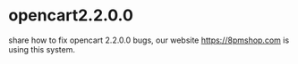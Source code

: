 # opencart2.2.0.0
share how to fix opencart 2.2.0.0 bugs, our website https://8pmshop.com is using this system. 
